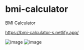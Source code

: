 # bmi-calculator
BMI Calculator

https://bmi-calculator-s.netlify.app/


![image](https://user-images.githubusercontent.com/61316762/191570944-90300c92-6638-452b-ae40-dd38bd1f69f1.png)
![image](https://user-images.githubusercontent.com/61316762/192307213-5ec09d7f-8dc5-4b65-986f-6bcbf3ea4915.png)

